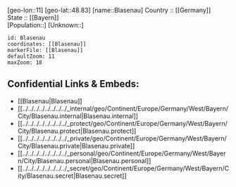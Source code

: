﻿---
location: [48.83,11] 
mapzoom: [7,12] 
mapmarker: city 
type: City
tags:
- geo/City


SpocWebEntityId: 29224
isDeleted: false
confidential: public

---
[geo-lon::11] 
[geo-lat::48.83] 
[name::Blasenau] 
Country :: [[Germany]]  
State :: [[Bayern]]  
[Population::] 
[Unknown::] 


```leaflet
id: Blasenau
coordinates: [[Blasenau]] 
markerFile: [[Blasenau]] 
defaultZoom: 11 
maxZoom: 18
```


## Confidential Links & Embeds: 
- [[Blasenau|Blasenau]]  
- [[../../../../../../../../_internal/geo/Continent/Europe/Germany/West/Bayern/City/Blasenau.internal|Blasenau.internal]] 
- [[../../../../../../../../_protect/geo/Continent/Europe/Germany/West/Bayern/City/Blasenau.protect|Blasenau.protect]] 
- [[../../../../../../../../_private/geo/Continent/Europe/Germany/West/Bayern/City/Blasenau.private|Blasenau.private]] 
- [[../../../../../../../../_personal/geo/Continent/Europe/Germany/West/Bayern/City/Blasenau.personal|Blasenau.personal]] 
- [[../../../../../../../../_secret/geo/Continent/Europe/Germany/West/Bayern/City/Blasenau.secret|Blasenau.secret]] 
